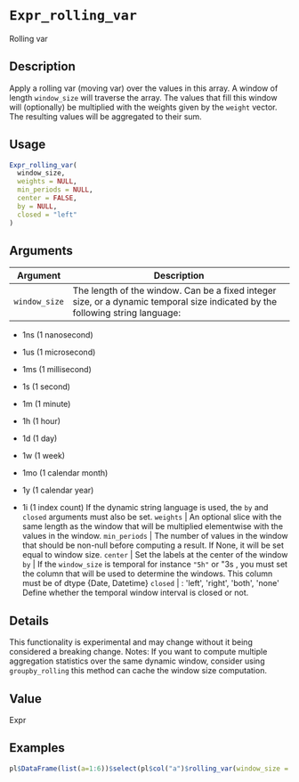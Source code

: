 # `Expr_rolling_var`

Rolling var


## Description

Apply a rolling var (moving var) over the values in this array.
 A window of length `window_size` will traverse the array. The values that fill
 this window will (optionally) be multiplied with the weights given by the
 `weight` vector. The resulting values will be aggregated to their sum.


## Usage

```r
Expr_rolling_var(
  window_size,
  weights = NULL,
  min_periods = NULL,
  center = FALSE,
  by = NULL,
  closed = "left"
)
```


## Arguments

Argument      |Description
------------- |----------------
`window_size`     |     The length of the window. Can be a fixed integer size, or a dynamic temporal size indicated by the following string language:  

*  1ns   (1 nanosecond) 

*  1us   (1 microsecond) 

*  1ms   (1 millisecond) 

*  1s    (1 second) 

*  1m    (1 minute) 

*  1h    (1 hour) 

*  1d    (1 day) 

*  1w    (1 week) 

*  1mo   (1 calendar month) 

*  1y    (1 calendar year) 

*  1i    (1 index count) If the dynamic string language is used, the `by` and `closed` arguments must also be set.
`weights`     |     An optional slice with the same length as the window that will be multiplied elementwise with the values in the window.
`min_periods`     |     The number of values in the window that should be non-null before computing a result. If None, it will be set equal to window size.
`center`     |     Set the labels at the center of the window
`by`     |     If the `window_size` is temporal for instance `"5h"` or "3s , you must set the column that will be used to determine the windows. This column must be of dtype {Date, Datetime}
`closed`     |     : 'left', 'right', 'both', 'none'  Define whether the temporal window interval is closed or not.


## Details

This functionality is experimental and may change without it being considered a
 breaking change.
 Notes:
 If you want to compute multiple aggregation statistics over the same dynamic
 window, consider using `groupby_rolling` this method can cache the window size
 computation.


## Value

Expr


## Examples

```r
pl$DataFrame(list(a=1:6))$select(pl$col("a")$rolling_var(window_size = 2))
```


